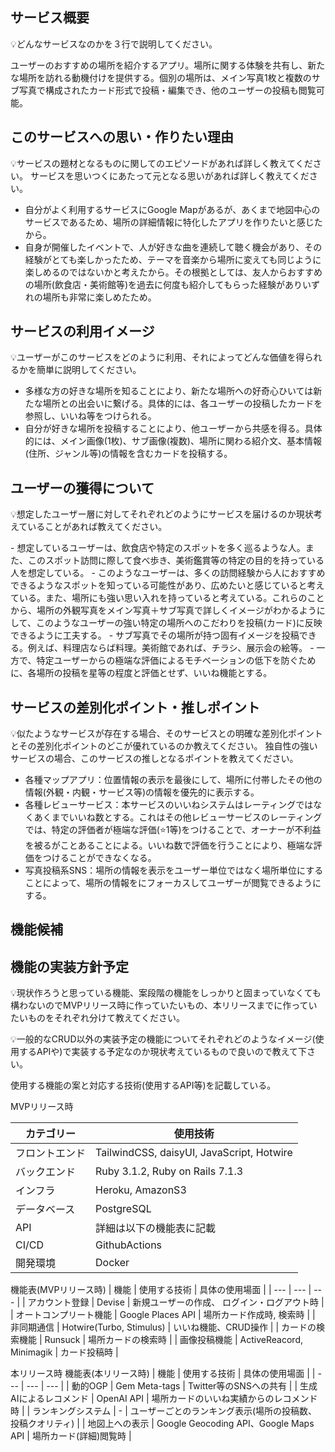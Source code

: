 
## サービス概要

<aside>

💡どんなサービスなのかを３行で説明してください。

</aside>

ユーザーのおすすめの場所を紹介するアプリ。場所に関する体験を共有し、新たな場所を訪れる動機付けを提供する。個別の場所は、メイン写真1枚と複数のサブ写真で構成されたカード形式で投稿・編集でき、他のユーザーの投稿も閲覧可能。

## このサービスへの思い・作りたい理由

<aside>

💡サービスの題材となるものに関してのエピソードがあれば詳しく教えてください。
  サービスを思いつくにあたって元となる思いがあれば詳しく教えてください。

</aside>

- 自分がよく利用するサービスにGoogle Mapがあるが、あくまで地図中心のサービスであるため、場所の詳細情報に特化したアプリを作りたいと感じたから。
- 自身が開催したイベントで、人が好きな曲を連続して聴く機会があり、その経験がとても楽しかったため、テーマを音楽から場所に変えても同じように楽しめるのではないかと考えたから。その根拠としては、友人からおすすめの場所(飲食店・美術館等)を過去に何度も紹介してもらった経験がありいずれの場所も非常に楽しめたため。


## サービスの利用イメージ

<aside>

💡ユーザーがこのサービスをどのように利用、それによってどんな価値を得られるかを簡単に説明してください。

</aside>

- 多様な方の好きな場所を知ることにより、新たな場所への好奇心ひいては新たな場所との出会いに繋げる。具体的には、各ユーザーの投稿したカードを参照し、いいね等をつけられる。
- 自分が好きな場所を投稿することにより、他ユーザーから共感を得る。具体的には、メイン画像(1枚)、サブ画像(複数)、場所に関わる紹介文、基本情報(住所、ジャンル等)の情報を含むカードを投稿する。

## ユーザーの獲得について

<aside>

💡想定したユーザー層に対してそれぞれどのようにサービスを届けるのか現状考えていることがあれば教えてください。

</aside>
- 想定しているユーザーは、飲食店や特定のスポットを多く巡るような人。また、このスポット訪問に際して食べ歩き、美術鑑賞等の特定の目的を持っている人を想定している。
- このようなユーザーは、多くの訪問経験から人におすすめできるようなスポットを知っている可能性があり、広めたいと感じていると考えている。また、場所にも強い思い入れを持っていると考えている。これらのことから、場所の外観写真をメイン写真＋サブ写真で詳しくイメージがわかるようにして、このようなユーザーの強い特定の場所へのこだわりを投稿(カード)に反映できるように工夫する。
- サブ写真でその場所が持つ固有イメージを投稿できる。例えば、料理店ならば料理。美術館であれば、チラシ、展示会の絵等。
- 一方で、特定ユーザーからの極端な評価によるモチベーションの低下を防ぐために、各場所の投稿を星等の程度と評価とせず、いいね機能とする。

## サービスの差別化ポイント・推しポイント

<aside>

💡似たようなサービスが存在する場合、そのサービスとの明確な差別化ポイントとその差別化ポイントのどこが優れているのか教えてください。
独自性の強いサービスの場合、このサービスの推しとなるポイントを教えてください。

</aside>

- 各種マップアプリ：位置情報の表示を最後にして、場所に付帯したその他の情報(外観・内観・サービス等)の情報を優先的に表示する。
- 各種レビューサービス：本サービスのいいねシステムはレーティングではなくあくまでいいね数とする。これはその他レビューサービスのレーティングでは、特定の評価者が極端な評価(⭐️1等)をつけることで、オーナーが不利益を被るがことあることによる。いいね数で評価を行うことにより、極端な評価をつけることができなくなる。
- 写真投稿系SNS：場所の情報を表示をユーザー単位ではなく場所単位にすることによって、場所の情報をにフォーカスしてユーザーが閲覧できるようにする。

## 機能候補
## 機能の実装方針予定

<aside>

💡現状作ろうと思っている機能、案段階の機能をしっかりと固まっていなくても構わないのでMVPリリース時に作っていたいもの、本リリースまでに作っていたいものをそれぞれ分けて教えてください。

</aside>

<aside>

💡一般的なCRUD以外の実装予定の機能についてそれぞれどのようなイメージ(使用するAPIや)で実装する予定なのか現状考えているもので良いので教えて下さい。 

</aside>

使用する機能の案と対応する技術(使用するAPI等)を記載している。

MVPリリース時

| カテゴリー | 使用技術 |
| --- | --- |
| フロントエンド | TailwindCSS, daisyUI, JavaScript, Hotwire |
| バックエンド | Ruby 3.1.2, Ruby on Rails 7.1.3 |
| インフラ | Heroku, AmazonS3|
| データベース | PostgreSQL |
| API | 詳細は以下の機能表に記載|
| CI/CD | GithubActions |
| 開発環境 | Docker |

機能表(MVPリリース時)
| 機能 | 使用する技術 | 具体の使用場面 |
| --- | --- | --- |
| アカウント登録 | Devise | 新規ユーザーの作成、 ログイン・ログアウト時 |
| オートコンプリート機能 | Google Places API | 場所カード作成時, 検索時 |
| 非同期通信 | Hotwire(Turbo, Stimulus) | いいね機能、CRUD操作 |
| カードの検索機能 | Runsuck | 場所カードの検索時 |
| 画像投稿機能 | ActiveReacord, Minimagik | カード投稿時 |

本リリース時
機能表(本リリース時)
| 機能 | 使用する技術 | 具体の使用場面 |
| --- | --- | --- |
| 動的OGP | Gem Meta-tags | Twitter等のSNSへの共有 |
| 生成AIによるレコメンド | OpenAI API | 場所カードのいいね実績からのレコメンド時 |
| ランキングシステム | - | ユーザーごとのランキング表示(場所の投稿数、投稿クオリティ) |
| 地図上への表示 | Google Geocoding API、Google Maps API | 場所カード(詳細)閲覧時 |


